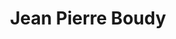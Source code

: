 ---
title: "Jean Pierre Boudy"
url: /terrasson-lavilledieu/jean-pierre-boudy/
shop: Autowerkstatt
---